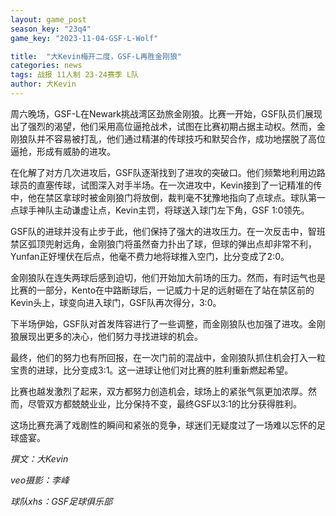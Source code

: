 ```yaml
---
layout: game_post
season_key: "23q4"
game_key: "2023-11-04-GSF-L-Wolf"

title:  "大Kevin梅开二度，GSF-L再胜金刚狼"
categories: news
tags: 战报 11人制 23-24赛季 L队
author: 大Kevin
---
```


周六晚场，GSF-L在Newark挑战湾区劲旅金刚狼。比赛一开始，GSF队员们展现出了强烈的渴望，他们采用高位逼抢战术，试图在比赛初期占据主动权。然而，金刚狼队并不容易被打乱，他们通过精湛的传球技巧和默契合作，成功地摆脱了高位逼抢，形成有威胁的进攻。

在化解了对方几次进攻后，GSF队逐渐找到了进攻的突破口。他们频繁地利用边路球员的直塞传球，试图深入对手半场。在一次进攻中，Kevin接到了一记精准的传中，他在禁区拿球时被金刚狼门将放倒，裁判毫不犹豫地指向了点球点。球队第一点球手神队主动谦虚让点，Kevin主罚，将球送入球门左下角，GSF 1:0领先。

GSF队的进球并没有止步于此，他们保持了强大的进攻压力。在一次反击中，智班禁区弧顶兜射远角，金刚狼门将虽然奋力扑出了球，但球的弹出点却非常不利，Yunfan正好埋伏在后点，他毫不费力地将球推入空门，比分变成了2:0。

金刚狼队在连失两球后感到迫切，他们开始加大前场的压力。然而，有时运气也是比赛的一部分，Kento在中路断球后，一记威力十足的远射砸在了站在禁区前的Kevin头上，球变向进入球门，GSF队再次得分，3:0。

下半场伊始，GSF队对首发阵容进行了一些调整，而金刚狼队也加强了进攻。金刚狼展现出更多的决心，他们努力寻找进球的机会。

最终，他们的努力也有所回报，在一次门前的混战中，金刚狼队抓住机会打入一粒宝贵的进球，比分变成3:1。这一进球让他们对比赛的胜利重新燃起希望。

比赛也越发激烈了起来，双方都努力创造机会，球场上的紧张气氛更加浓厚。然而，尽管双方都兢兢业业，比分保持不变，最终GSF以3:1的比分获得胜利。

这场比赛充满了戏剧性的瞬间和紧张的竞争，球迷们无疑度过了一场难以忘怀的足球盛宴。

*撰文：大Kevin*

*veo摄影：李峰*

*球队xhs：GSF足球俱乐部*
